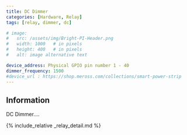 ```yaml
---
title: DC Dimmer
categories: [Hardware, Relay]
tags: [relay, dimmer, dc]

# image:
#   src: /assets/img/Bright-PI-Header.png
#   width: 1000   # in pixels
#   height: 400   # in pixels
#   alt: image alternative text

device_address: Physical GPIO pin number 1 - 40
dimmer_frequency: 1500
#device_url : https://shop.meross.com/collections/smart-power-strip
---
```


## Information
DC Dimmer....

{% include_relative _relay_detail.md %}